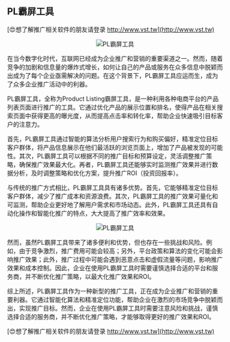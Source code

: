 ## **PL霸屏工具**

[😍想了解推广相关软件的朋友请登录 http://www.vst.tw](http://www.vst.tw)

 <center><img src="https://vst.tw/MP4/tuiguang/png/1.png" alt="PL霸屏工具"></center>

在当今数字化时代，互联网已经成为企业推广和营销的重要渠道之一。然而，随着竞争的加剧和信息量的爆炸式增长，如何让自己的产品或服务在众多信息中脱颖而出成为了每个企业亟需解决的问题。在这个背景下，PL霸屏工具应运而生，成为了众多企业推广活动中的利器。

PL霸屏工具，全称为Product Listing霸屏工具，是一种利用各种电商平台的产品列表页面进行推广的工具。它通过优化产品的展示位置和排名，使得产品在相关搜索页面中获得更高的曝光度，从而提高点击率和转化率，帮助企业快速吸引目标客户的注意力。

首先，PL霸屏工具通过智能的算法分析用户搜索行为和购买偏好，精准定位目标客户群体，将产品信息展示在他们最活跃的浏览页面上，增加了产品被发现的可能性。其次，PL霸屏工具可以根据不同的推广目标和预算设定，灵活调整推广策略，确保推广效果最大化。再者，PL霸屏工具还能够实时监测推广效果并进行数据分析，及时调整策略和优化方案，提升推广ROI（投资回报率）。

与传统的推广方式相比，PL霸屏工具具有诸多优势。首先，它能够精准定位目标客户群体，减少了推广成本和资源浪费。其次，PL霸屏工具的推广效果可量化和可监测，帮助企业更好地了解用户需求和市场动态。此外，PL霸屏工具还具有自动化操作和智能化推广的特点，大大提高了推广效率和效果。

 <center><img src="https://vst.tw/MP4/tuiguang/png/8.png" alt="PL霸屏工具"></center>

然而，虽然PL霸屏工具带来了诸多便利和优势，但也存在一些挑战和风险。例如，由于竞争激烈，推广费用可能会较高；另外，平台政策和算法的变化可能会影响推广效果；此外，推广过程中可能会遇到恶意点击和虚假流量等问题，影响推广效果和成本控制。因此，企业在使用PL霸屏工具时需要谨慎选择合适的平台和服务商，并不断优化推广策略，以最大化推广效果和ROI。

综上所述，PL霸屏工具作为一种新型的推广工具，正在成为企业推广和营销的重要利器。它通过智能化算法和精准定位功能，帮助企业在激烈的市场竞争中脱颖而出，实现推广目标。然而，企业在使用PL霸屏工具时需要注意风险和挑战，谨慎选择合适的服务商，并不断优化推广策略，才能够取得更好的推广效果和ROI。

[😍想了解推广相关软件的朋友请登录 http://www.vst.tw](http://www.vst.tw)



